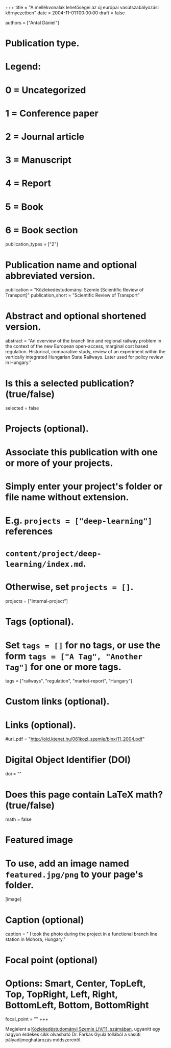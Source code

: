 +++
title = "A mellékvonalak lehetőségei az új európai vasútszabályozási környezetben"
date = 2004-11-01T00:00:00
draft = false

authors = ["Antal Dániel"]

# Publication type.
# Legend:
# 0 = Uncategorized
# 1 = Conference paper
# 2 = Journal article
# 3 = Manuscript
# 4 = Report
# 5 = Book
# 6 = Book section
publication_types = ["2"]

# Publication name and optional abbreviated version.
publication = "Közlekedéstudományi Szemle [Scientific Review of Transport]"
publication_short = "Scientific Review of Transport"

# Abstract and optional shortened version.
abstract = "An overview of the branch line and regional railway problem in the context of the new European open-access, marginal cost based regulation. Historical, comparative study, review of an experiment within the vertically integrated Hungarian State Railways. Later used for policy review in Hungary."

# Is this a selected publication? (true/false)
selected = false

# Projects (optional).
#   Associate this publication with one or more of your projects.
#   Simply enter your project's folder or file name without extension.
#   E.g. `projects = ["deep-learning"]` references 
#   `content/project/deep-learning/index.md`.
#   Otherwise, set `projects = []`.
projects = ["internal-project"]

# Tags (optional).
#   Set `tags = []` for no tags, or use the form `tags = ["A Tag", "Another Tag"]` for one or more tags.
tags = ["railways", "regulation", "market-report", "Hungary"]

# Custom links (optional).

# Links (optional).
#url_pdf = "http://old.ktenet.hu/061kozl_szemle/binx/11_2004.pdf"

# Digital Object Identifier (DOI)
doi = ""

# Does this page contain LaTeX math? (true/false)
math = false

# Featured image
# To use, add an image named `featured.jpg/png` to your page's folder. 
[image]
  # Caption (optional)
  caption = " I took the photo during the project in a functional branch line station in Mohora, Hungary."

  # Focal point (optional)
  # Options: Smart, Center, TopLeft, Top, TopRight, Left, Right, BottomLeft, Bottom, BottomRight
  focal_point = ""
+++

Megjelent a [Közlekedéstudományi Szemle LIV/11. számában](https://matarka.hu/cikk_list.php?fusz=11789), ugyanitt egy nagyon érdekes cikk olvasható Dr. Farkas Gyula tollából a vasúti pályadíjmeghatározás módszereiről.
